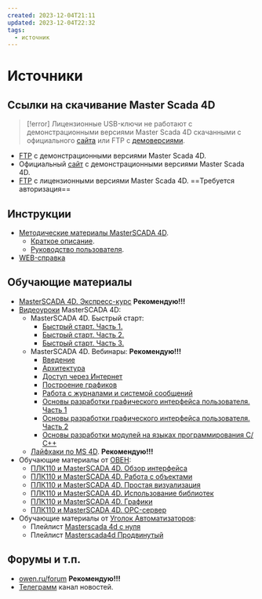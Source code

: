 ```yaml
---
created: 2023-12-04T21:11
updated: 2023-12-04T22:32
tags:
  - источник
---
```

# Источники

## Ссылки на скачивание Master Scada 4D

>[!error] Лицензионные USB-ключи не работают с демонстрационными версиями Master Scada 4D скачанными с официального [сайта](https://masterscada.ru/download4) или FTP c [демоверсиями](https://demo.mps-soft.ru/demo/MasterSCADA_4D_Free/).

- [FTP](https://demo.mps-soft.ru/demo/MasterSCADA_4D_Free/) с демонстрационными версиями Master Scada 4D.
- Официальный [сайт](https://masterscada.ru/download4) с демонстрационными версиями Master Scada 4D.
- [FTP](https://download.mps-soft.ru/demo/) с лицензионными версиями Master Scada 4D. ==Требуется авторизация==

## Инструкции

- [Методические материалы MasterSCADA 4D](https://masterscada.ru/docs4).
    - [Краткое описание](https://support.mps-soft.ru/Site/MasterSCADA%204D/Datasheet%20MasterSCADA%204D.pdf).
    - [Руководство пользователя](https://support.mps-soft.ru/Site/MasterSCADA%204D/User%20Guide%20MasterSCADA%204D.pdf).
- [WEB-справка](https://support.mps-soft.ru/Help-web/index.html)

## Обучающие материалы

- [MasterSCADA 4D. Экспресс-курс](https://stepik.org/course/121740/promo) **Рекомендую!!!**
- [Видеоуроки](https://masterscada.ru/video4) MasterSCADA 4D:
    - MasterSCADA 4D. Быстрый старт:
        * [Быстрый старт. Часть 1.](https://www.youtube.com/watch?v=9oBSYiwAfsI&list=PLJePtxz3OgXNzt2OTyTucAp9UuTj4SZOF&index=2)
        * [Быстрый старт. Часть 2.](https://www.youtube.com/watch?v=aba7LjMikCM&list=PLJePtxz3OgXNzt2OTyTucAp9UuTj4SZOF&index=3)
        * [Быстрый старт. Часть 3.](https://www.youtube.com/watch?v=3CZFbT7iwMw&list=PLJePtxz3OgXNzt2OTyTucAp9UuTj4SZOF&index=4)
    -  MasterSCADA 4D. Вебинары: **Рекомендую!!!**
        * [Введение](https://www.youtube.com/watch?v=Uvy19fe0tK4)
        * [Архитектура](https://www.youtube.com/watch?v=xoyD_YLqp7o)
        * [Доступ через Интернет](https://www.youtube.com/watch?v=DA7rZxhJ_pI)
        * [Построение графиков](https://www.youtube.com/watch?v=P5CQQsZbU4U)
        * [Работа с журналами и системой сообщений](https://www.youtube.com/watch?v=2Y2AqNCAB7I&t=1s)
        * [Основы разработки графического интерфейса пользователя. Часть 1](https://www.youtube.com/watch?v=3Kd6SaD7UOo)
        * [Основы разработки графического интерфейса пользователя. Часть 2](https://www.youtube.com/watch?v=osCiU--bnh8)
        * [Основы разработки модулей на языках программирования С/С++](https://www.youtube.com/watch?v=gXwOYFsKJ2c)
    - [Лайфхаки по MS 4D](https://youtube.com/playlist?list=PLJePtxz3OgXOcevpxgVDjiqClIJHxrD0-). **Рекомендую!!!**
- Обучающие материалы от [ОВЕН](https://owen.ru/media/training_material?p=21):
    - [ПЛК110 и MasterSCADA 4D. Обзор интерфейса](https://www.youtube.com/watch?v=-mDFQD3HUK4)
    - [ПЛК110 и MasterSCADA 4D. Работа с объектами](https://www.youtube.com/watch?v=sLKamzzQJ-E)
    - [ПЛК110 и MasterSCADA 4D. Простая визуализация](https://www.youtube.com/watch?v=BKRjdehJPw4)
    - [ПЛК110 и MasterSCADA 4D. Использование библиотек](https://www.youtube.com/watch?v=jlnuykVITJ4)
    - [ПЛК110 и MasterSCADA 4D. Графики](https://www.youtube.com/watch?v=6kX45z_Kvkg)
    - [ПЛК110 и MasterSCADA 4D. OPC-сервер](https://www.youtube.com/watch?v=MsdnI7xWhfs)
- Обучающие материалы от [Уголок Автоматизаторов](https://www.youtube.com/@PLCAutomations):
    - Плейлист [Masterscada 4d с нуля](https://www.youtube.com/playlist?list=PLPDzECHvhfVKl1tnQs5w0sxZyCbw7pUfC)
    - Плейлист [Masterscada4d Продвинутый](https://www.youtube.com/playlist?list=PLPDzECHvhfVIOF8EQn1vPVuhptp2-e6iB)

## Форумы и т.п.

- [owen.ru/forum](https://owen.ru/forum/forumdisplay.php?f=94) **Рекомендую!!!**
- [Телеграмм](https://t.me/masterscada_rus) канал новостей.
